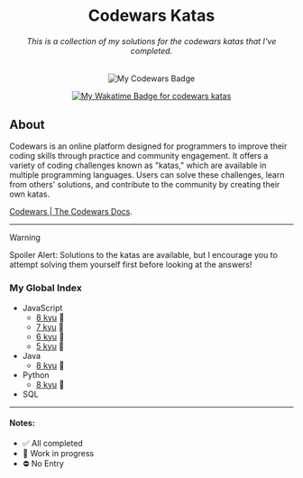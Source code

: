 <h1 align="center">Codewars Katas</h1>

<h6 align="center">
  This is a collection of my solutions for the codewars katas that I've completed.
</h6>

<p align="center">
  <img src="https://www.codewars.com/users/dyarawilliams/badges/large" alt="My Codewars Badge"/>
</p>

<div align="center">
  <a href="https://wakatime.com/badge/user/374368ff-083b-4229-b46b-62cd1dbb07ec/project/1154727a-084a-4a71-a52f-ca3adc0aef0f">
    <img src="https://wakatime.com/badge/user/374368ff-083b-4229-b46b-62cd1dbb07ec/project/1154727a-084a-4a71-a52f-ca3adc0aef0f.svg" alt="My Wakatime Badge for codewars katas" />
  </a>
</div>

## About  
Codewars is an online platform designed for programmers to improve their coding skills through practice and community engagement. It offers a variety of coding challenges known as "katas," which are available in multiple programming languages. Users can solve these challenges, learn from others' solutions, and contribute to the community by creating their own katas​.

[Codewars | The Codewars Docs](https://docs.codewars.com/).

---

> [!WARNING]
> Spoiler Alert: Solutions to the katas are available, but I encourage you to attempt solving them yourself first before looking at the answers!

### My Global Index
- JavaScript
  - [8 kyu](https://github.com/dyarawilliams/codewars-katas/tree/main/JavaScript/8-kyu) 🚧
  - [7 kyu](https://github.com/dyarawilliams/codewars-katas/tree/main/JavaScript/7-kyu) 🚧
  - [6 kyu](https://github.com/dyarawilliams/codewars-katas/tree/main/JavaScript/6-kyu) 🚧
  - [5 kyu](https://github.com/dyarawilliams/codewars-katas/tree/main/JavaScript/5-kyu) 🚧 
- Java
  - [8 kyu](https://github.com/dyarawilliams/codewars-katas/tree/main/Java/8-kyu) 🚧 
- Python
  - [8 kyu](https://github.com/dyarawilliams/codewars-katas/tree/main/Python/8-kyu) 🚧
- SQL

---

#### Notes:

- ✅ All completed
- 🚧 Work in progress
- ⛔ No Entry
